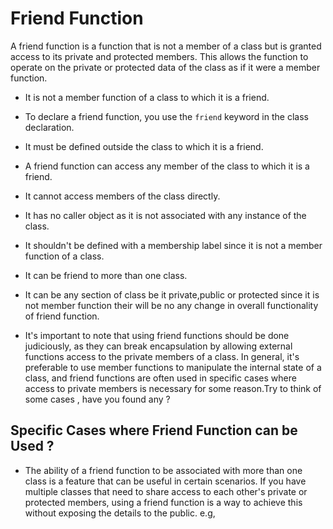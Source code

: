 # Friend Function

A friend function is a function that is not a member of a class but is granted access to its private and protected members. This allows the function to operate on the private or protected data of the class as if it were a member function.

- It is not a member function of a class to which it is a friend.

- To declare a friend function, you use the `friend` keyword in the class declaration.

- It must be defined outside the class to which it is a friend.

- A friend function can access any member of the class to which it is a friend.

- It cannot access members of the class directly.

- It has no caller object as it is not associated with any instance of the class.

- It shouldn't be defined with a membership label since it is not a member function of a class.

- It can be friend to more than one class.

- It can be any section of class be it private,public or protected since it is not member function their will be no any change in overall functionality of friend function.

- It's important to note that using friend functions should be done judiciously, as they can break encapsulation by allowing external functions access to the private members of a class. In general, it's preferable to use member functions to manipulate the internal state of a class, and friend functions are often used in specific cases where access to private members is necessary for some reason.Try to think of some cases , have you found any ?


## Specific Cases where Friend Function can be Used ?

- The ability of a friend function to be associated with more than one class is a feature that can be useful in certain scenarios. If you have multiple classes that need to share access to each other's private or protected members, using a friend function is a way to achieve this without exposing the details to the public. e.g,

